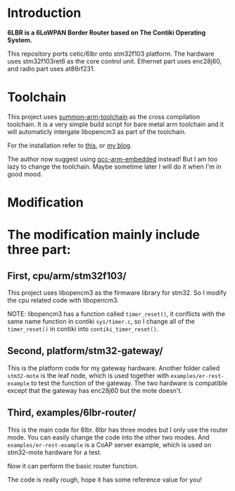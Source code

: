 Introduction
=====================
**6LBR is a 6LoWPAN Border Router based on The Contiki Operating System.**

This repository ports cetic/6lbr onto stm32f103 platform.
The hardware uses stm32f103ret6 as the core control unit.
Ethernet part uses enc28j60, and radio part uses at86rf231.

Toolchain
=====================
This project uses [summon-arm-toolchain](https://github.com/esden/summon-arm-toolchain) as the cross compilation toolchain. It is a very simple build script for bare metal arm toolchain and it will automaticly intergate libopencm3 as part of the toolchain. 

For the installation refer to [this](http://gnuarmeclipse.livius.net/wiki/Summon_ARM_toolchain_installation_on_Linux), or [my blog](http://zachary.42qu.com/10746872).

The author now suggest using [gcc-arm-embedded](https://launchpad.net/gcc-arm-embedded) instead! But I am too lazy to change the toolchain. Maybe sometime later I will do it when I'm in good mood.

Modification
=====================
# The modification mainly include three part:

## First, cpu/arm/stm32f103/

This project uses libopencm3 as the firmware library for stm32.
So I modify the cpu related code with libopencm3.

NOTE: libopencm3 has a function called `timer_reset()`, it conflicts with
 the same name function in contiki `sys/timer.c`, so I change all of the 
 `timer_reset()` in contiki into `contiki_timer_reset()`.

## Second, platform/stm32-gateway/
This is the platform code for my gateway hardware. Another folder called 
`stm32-mote` is the leaf node, which is used together with `examples/er-rest-example` 
to test the function of the gateway. The two hardware is compatible except that 
the gateway has enc28j60 but the mote doesn't.

## Third, examples/6lbr-router/
This is the main code for 6lbr. 6lbr has three modes but I only use the router mode.
You can easily change the code into the other two modes. And `examples/er-rest-example`
is a CoAP server example, which is used on stm32-mote hardware for a test.

Now it can perform the basic router function.

The code is really rough, hope it has some reference value for you!
